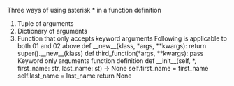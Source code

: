 Three ways of using asterisk * in a function definition
01. Tuple of arguments
02. Dictionary of arguments
03. Function that only accepts keyword arguments
Following is applicable to both 01 and 02 above
    def \_\_new\_\_(klass, *args, **kwargs):
      return super().\_\_new\_\_(klass)
    def third_function(*args, **kwargs):
      pass
Keyword only arguments function definition
    def \_\_init\_\_(self, *, first_name: str, last_name: st) -> None
      self.first_name = first_name
      self.last_name = last_name
      return None
            
